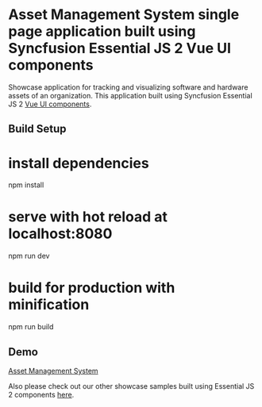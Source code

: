 # Asset Management System single page application built using Syncfusion Essential JS 2 Vue UI components
Showcase application for tracking and visualizing software and hardware assets of an organization. This application built using Syncfusion Essential JS 2 [Vue UI components](https://www.syncfusion.com/products/vue).

## Build Setup


# install dependencies
   npm install

# serve with hot reload at localhost:8080
   npm run dev

# build for production with minification
   npm run build

## Demo

[Asset Management System](https://ej2.syncfusion.com/showcase/vue/assetmanagement)

Also please check out our other showcase samples built using Essential JS 2 components [here](https://ej2.syncfusion.com/home/vue.html).
